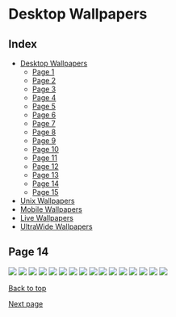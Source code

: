 # Desktop Wallpapers

## Index

- [Desktop Wallpapers](https://github.com/D3Ext/aesthetic-wallpapers/blob/main/pages/Desktop.md#desktop-wallpapers)
  - [Page 1](https://github.com/D3Ext/aesthetic-wallpapers/blob/main/pages/Page1.md)
  - [Page 2](https://github.com/D3Ext/aesthetic-wallpapers/blob/main/pages/Page2.md)
  - [Page 3](https://github.com/D3Ext/aesthetic-wallpapers/blob/main/pages/Page3.md)
  - [Page 4](https://github.com/D3Ext/aesthetic-wallpapers/blob/main/pages/Page4.md)
  - [Page 5](https://github.com/D3Ext/aesthetic-wallpapers/blob/main/pages/Page5.md)
  - [Page 6](https://github.com/D3Ext/aesthetic-wallpapers/blob/main/pages/Page6.md)
  - [Page 7](https://github.com/D3Ext/aesthetic-wallpapers/blob/main/pages/Page7.md)
  - [Page 8](https://github.com/D3Ext/aesthetic-wallpapers/blob/main/pages/Page8.md)
  - [Page 9](https://github.com/D3Ext/aesthetic-wallpapers/blob/main/pages/Page9.md)
  - [Page 10](https://github.com/D3Ext/aesthetic-wallpapers/blob/main/pages/Page10.md)
  - [Page 11](https://github.com/D3Ext/aesthetic-wallpapers/blob/main/pages/Page11.md)
  - [Page 12](https://github.com/D3Ext/aesthetic-wallpapers/blob/main/pages/Page12.md)
  - [Page 13](https://github.com/D3Ext/aesthetic-wallpapers/blob/main/pages/Page13.md)
  - [Page 14](https://github.com/D3Ext/aesthetic-wallpapers/blob/main/pages/Page14.md)
  - [Page 15](https://github.com/D3Ext/aesthetic-wallpapers/blob/main/pages/Page15.md)
- [Unix Wallpapers](https://github.com/D3Ext/aesthetic-wallpapers/blob/main/pages/Unix.md#unix-wallpapers)
- [Mobile Wallpapers](https://github.com/D3Ext/aesthetic-wallpapers/blob/main/pages/Mobile.md#mobile-wallpapers)
- [Live Wallpapers](https://github.com/D3Ext/aesthetic-wallpapers/blob/main/pages/Live.md#live-wallpapers)
- [UltraWide Wallpapers](https://github.com/D3Ext/aesthetic-wallpapers/blob/main/pages/UltraWide.md#ultrawide-wallpapers)

## Page 14

<img src="https://raw.githubusercontent.com/D3Ext/aesthetic-wallpapers/main/images/skyline.png">

<img src="https://raw.githubusercontent.com/D3Ext/aesthetic-wallpapers/main/images/falltree.jpg">

<img src="https://raw.githubusercontent.com/D3Ext/aesthetic-wallpapers/main/images/field.jpeg">

<img src="https://raw.githubusercontent.com/D3Ext/aesthetic-wallpapers/main/images/rick-tokyonight.png">

<img src="https://raw.githubusercontent.com/D3Ext/aesthetic-wallpapers/main/images/wallhaven-e7m8zl.jpg">

<img src="https://raw.githubusercontent.com/D3Ext/aesthetic-wallpapers/main/images/wallhaven-lmxwdl.jpg">

<img src="https://raw.githubusercontent.com/D3Ext/aesthetic-wallpapers/main/images/beige_tree.png">

<img src="https://raw.githubusercontent.com/D3Ext/aesthetic-wallpapers/main/images/dark_pixelart.png">

<img src="https://raw.githubusercontent.com/D3Ext/aesthetic-wallpapers/main/images/haskell.png">

<img src="https://raw.githubusercontent.com/D3Ext/aesthetic-wallpapers/main/images/ibmbios8x8_intel.png">

<img src="https://raw.githubusercontent.com/D3Ext/aesthetic-wallpapers/main/images/minimal_c.png">

<img src="https://raw.githubusercontent.com/D3Ext/aesthetic-wallpapers/main/images/minimal_python.png">

<img src="https://raw.githubusercontent.com/D3Ext/aesthetic-wallpapers/main/images/purple_plane_landscape.png">

<img src="https://raw.githubusercontent.com/D3Ext/aesthetic-wallpapers/main/images/uj21s0by4v271.jpg">

<img src="https://raw.githubusercontent.com/D3Ext/aesthetic-wallpapers/main/images/planet_with_sunrise.png">

<img src="https://raw.githubusercontent.com/D3Ext/aesthetic-wallpapers/main/images/fishing_stars.jpg">

[Back to top](#Index)

[Next page](https://github.com/D3Ext/aesthetic-wallpapers/blob/main/pages/Page15.md)
